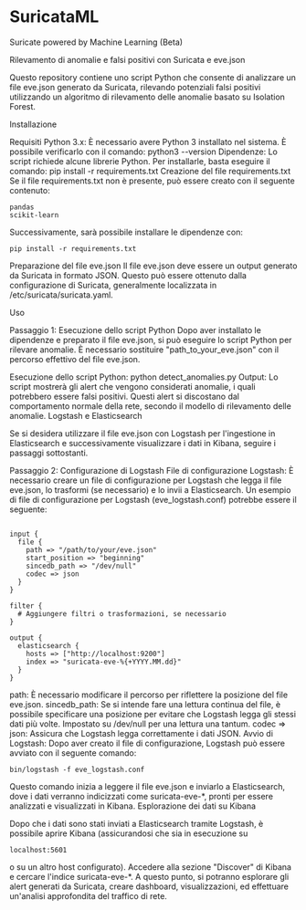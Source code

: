 # SuricataML
Suricate powered by Machine Learning (Beta)


Rilevamento di anomalie e falsi positivi con Suricata e eve.json

Questo repository contiene uno script Python che consente di analizzare un file eve.json generato da Suricata, rilevando potenziali falsi positivi utilizzando un algoritmo di rilevamento delle anomalie basato su Isolation Forest.

Installazione

Requisiti
Python 3.x: È necessario avere Python 3 installato nel sistema. È possibile verificarlo con il comando:
python3 --version
Dipendenze: Lo script richiede alcune librerie Python. Per installarle, basta eseguire il comando:
pip install -r requirements.txt
Creazione del file requirements.txt
Se il file requirements.txt non è presente, può essere creato con il seguente contenuto:

```
pandas
scikit-learn
```

Successivamente, sarà possibile installare le dipendenze con:

```
pip install -r requirements.txt
```

Preparazione del file eve.json
Il file eve.json deve essere un output generato da Suricata in formato JSON. Questo può essere ottenuto dalla configurazione di Suricata, generalmente localizzata in /etc/suricata/suricata.yaml.

Uso

Passaggio 1: Esecuzione dello script Python
Dopo aver installato le dipendenze e preparato il file eve.json, si può eseguire lo script Python per rilevare anomalie. È necessario sostituire "path_to_your_eve.json" con il percorso effettivo del file eve.json.

Esecuzione dello script Python:
python detect_anomalies.py
Output: Lo script mostrerà gli alert che vengono considerati anomalie, i quali potrebbero essere falsi positivi. Questi alert si discostano dal comportamento normale della rete, secondo il modello di rilevamento delle anomalie.
Logstash e Elasticsearch

Se si desidera utilizzare il file eve.json con Logstash per l'ingestione in Elasticsearch e successivamente visualizzare i dati in Kibana, seguire i passaggi sottostanti.

Passaggio 2: Configurazione di Logstash
File di configurazione Logstash: È necessario creare un file di configurazione per Logstash che legga il file eve.json, lo trasformi (se necessario) e lo invii a Elasticsearch.
Un esempio di file di configurazione per Logstash (eve_logstash.conf) potrebbe essere il seguente:

```

input {
  file {
    path => "/path/to/your/eve.json"
    start_position => "beginning"
    sincedb_path => "/dev/null"
    codec => json
  }
}

filter {
  # Aggiungere filtri o trasformazioni, se necessario
}

output {
  elasticsearch {
    hosts => ["http://localhost:9200"]
    index => "suricata-eve-%{+YYYY.MM.dd}"
  }
}

```


path: È necessario modificare il percorso per riflettere la posizione del file eve.json.
sincedb_path: Se si intende fare una lettura continua del file, è possibile specificare una posizione per evitare che Logstash legga gli stessi dati più volte. Impostato su /dev/null per una lettura una tantum.
codec => json: Assicura che Logstash legga correttamente i dati JSON.
Avvio di Logstash:
Dopo aver creato il file di configurazione, Logstash può essere avviato con il seguente comando:

```
bin/logstash -f eve_logstash.conf
```

Questo comando inizia a leggere il file eve.json e inviarlo a Elasticsearch, dove i dati verranno indicizzati come suricata-eve-*, pronti per essere analizzati e visualizzati in Kibana.
Esplorazione dei dati su Kibana

Dopo che i dati sono stati inviati a Elasticsearch tramite Logstash, è possibile aprire Kibana (assicurandosi che sia in esecuzione su 

```
localhost:5601 
```

o su un altro host configurato).
Accedere alla sezione "Discover" di Kibana e cercare l'indice suricata-eve-*.
A questo punto, si potranno esplorare gli alert generati da Suricata, creare dashboard, visualizzazioni, ed effettuare un'analisi approfondita del traffico di rete.